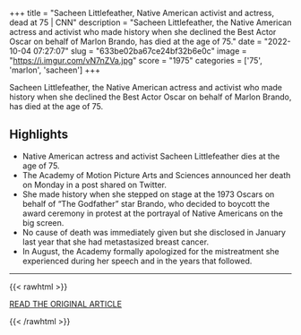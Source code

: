 +++
title = "Sacheen Littlefeather, Native American activist and actress, dead at 75 | CNN"
description = "Sacheen Littlefeather, the Native American actress and activist who made history when she declined the Best Actor Oscar on behalf of Marlon Brando, has died at the age of 75."
date = "2022-10-04 07:27:07"
slug = "633be02ba67ce24bf32b6e0c"
image = "https://i.imgur.com/vN7nZVa.jpg"
score = "1975"
categories = ['75', 'marlon', 'sacheen']
+++

Sacheen Littlefeather, the Native American actress and activist who made history when she declined the Best Actor Oscar on behalf of Marlon Brando, has died at the age of 75.

## Highlights

- Native American actress and activist Sacheen Littlefeather dies at the age of 75.
- The Academy of Motion Picture Arts and Sciences announced her death on Monday in a post shared on Twitter.
- She made history when she stepped on stage at the 1973 Oscars on behalf of “The Godfather” star Brando, who decided to boycott the award ceremony in protest at the portrayal of Native Americans on the big screen.
- No cause of death was immediately given but she disclosed in January last year that she had metastasized breast cancer.
- In August, the Academy formally apologized for the mistreatment she experienced during her speech and in the years that followed.

---

{{< rawhtml >}}
  <p class="article-category">
    <a target="_blank" href="https://www.cnn.com/2022/10/03/entertainment/sacheen-littlefeather-dead-marlon-brando-intl-scli/index.html">READ THE ORIGINAL ARTICLE</a>
  </p>
{{< /rawhtml >}}
